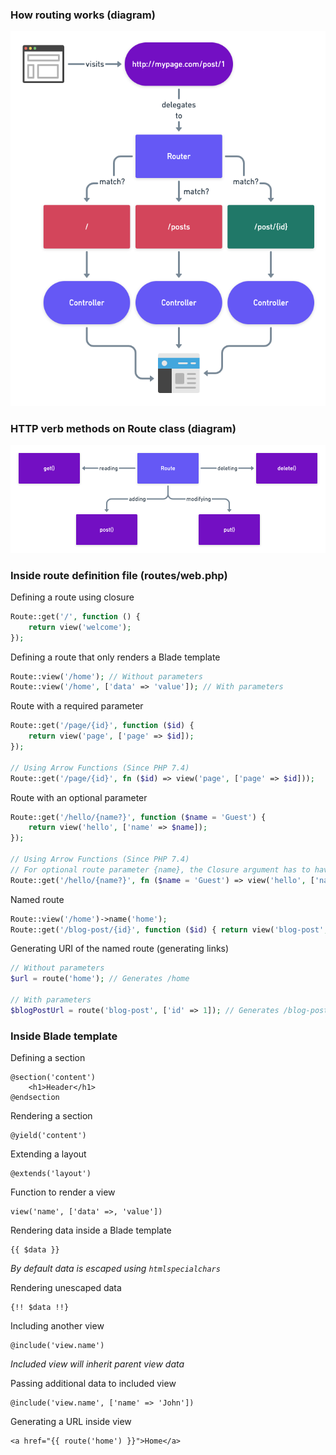 ### How routing works (diagram)
![Routing diagram](./../resources/img/Laravel-Routes.png)

### HTTP verb methods on Route class (diagram)
![Routing diagram](./../resources/img/Laravel-Route-HTTP-Verbs.png)

### Inside route definition file (routes/web.php)

Defining a route using closure

```php
Route::get('/', function () {
    return view('welcome');
});
```

Defining a route that only renders a Blade template

```php
Route::view('/home'); // Without parameters
Route::view('/home', ['data' => 'value']); // With parameters
```

Route with a required parameter

```php
Route::get('/page/{id}', function ($id) {
    return view('page', ['page' => $id]);
});

// Using Arrow Functions (Since PHP 7.4)
Route::get('/page/{id}', fn ($id) => view('page', ['page' => $id]));
```

Route with an optional parameter

```php
Route::get('/hello/{name?}', function ($name = 'Guest') {
    return view('hello', ['name' => $name]);
});

// Using Arrow Functions (Since PHP 7.4)
// For optional route parameter {name}, the Closure argument has to have a default value provided
Route::get('/hello/{name?}', fn ($name = 'Guest') => view('hello', ['name' => $name]));
```

Named route

```php
Route::view('/home')->name('home');
Route::get('/blog-post/{id}', function ($id) { return view('blog-post', ['id' => $id]); });
```

Generating URI of the named route (generating links)

```php
// Without parameters
$url = route('home'); // Generates /home

// With parameters
$blogPostUrl = route('blog-post', ['id' => 1]); // Generates /blog-post/1
```

### Inside Blade template
Defining a section

```blade
@section('content')
	<h1>Header</h1>
@endsection
```
Rendering a section

```blade
@yield('content')
```

Extending a layout

```blade
@extends('layout')
```

Function to render a view

```blade
view('name', ['data' =>‚ 'value'])
```

Rendering data inside a Blade template

```blade
{{ $data }}
```

*By default data is escaped using `htmlspecialchars`*

Rendering unescaped data

```blade
{!! $data !!}
```

Including another view

```blade
@include('view.name')
```

*Included view will inherit parent view data*

Passing additional data to included view

```blade
@include('view.name', ['name' => 'John'])
```

Generating a URL inside view

```blade
<a href="{{ route('home') }}">Home</a>
```
